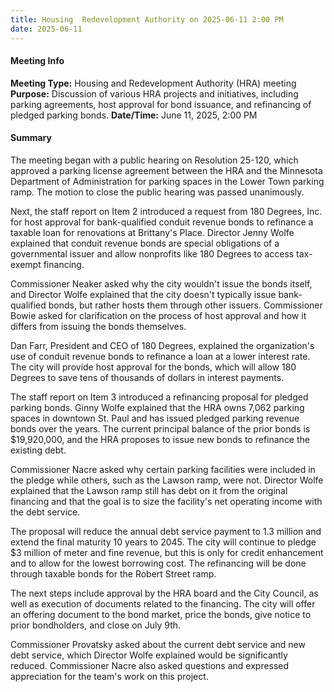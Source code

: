 ```yaml
---
title: Housing  Redevelopment Authority on 2025-06-11 2:00 PM
date: 2025-06-11
---
```

#### Meeting Info
**Meeting Type:** Housing and Redevelopment Authority (HRA) meeting
**Purpose:** Discussion of various HRA projects and initiatives, including parking agreements, host approval for bond issuance, and refinancing of pledged parking bonds.
**Date/Time:** June 11, 2025, 2:00 PM

#### Summary

The meeting began with a public hearing on Resolution 25-120, which approved a parking license agreement between the HRA and the Minnesota Department of Administration for parking spaces in the Lower Town parking ramp. The motion to close the public hearing was passed unanimously.

Next, the staff report on Item 2 introduced a request from 180 Degrees, Inc. for host approval for bank-qualified conduit revenue bonds to refinance a taxable loan for renovations at Brittany's Place. Director Jenny Wolfe explained that conduit revenue bonds are special obligations of a governmental issuer and allow nonprofits like 180 Degrees to access tax-exempt financing.

Commissioner Neaker asked why the city wouldn't issue the bonds itself, and Director Wolfe explained that the city doesn't typically issue bank-qualified bonds, but rather hosts them through other issuers. Commissioner Bowie asked for clarification on the process of host approval and how it differs from issuing the bonds themselves.

Dan Farr, President and CEO of 180 Degrees, explained the organization's use of conduit revenue bonds to refinance a loan at a lower interest rate. The city will provide host approval for the bonds, which will allow 180 Degrees to save tens of thousands of dollars in interest payments.

The staff report on Item 3 introduced a refinancing proposal for pledged parking bonds. Ginny Wolfe explained that the HRA owns 7,062 parking spaces in downtown St. Paul and has issued pledged parking revenue bonds over the years. The current principal balance of the prior bonds is $19,920,000, and the HRA proposes to issue new bonds to refinance the existing debt.

Commissioner Nacre asked why certain parking facilities were included in the pledge while others, such as the Lawson ramp, were not. Director Wolfe explained that the Lawson ramp still has debt on it from the original financing and that the goal is to size the facility's net operating income with the debt service.

The proposal will reduce the annual debt service payment to 1.3 million and extend the final maturity 10 years to 2045. The city will continue to pledge $3 million of meter and fine revenue, but this is only for credit enhancement and to allow for the lowest borrowing cost. The refinancing will be done through taxable bonds for the Robert Street ramp.

The next steps include approval by the HRA board and the City Council, as well as execution of documents related to the financing. The city will offer an offering document to the bond market, price the bonds, give notice to prior bondholders, and close on July 9th.

Commissioner Provatsky asked about the current debt service and new debt service, which Director Wolfe explained would be significantly reduced. Commissioner Nacre also asked questions and expressed appreciation for the team's work on this project.

